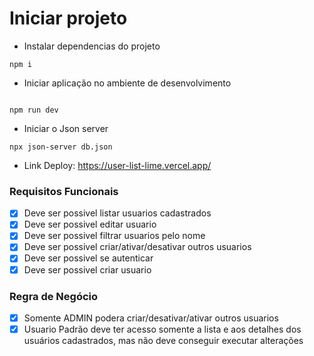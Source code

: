 # Iniciar projeto

* Instalar dependencias do projeto
```
npm i
```

* Iniciar aplicação no ambiente de desenvolvimento
```

npm run dev
```

* Iniciar o Json server
```
npx json-server db.json
```

* Link Deploy: https://user-list-lime.vercel.app/

### Requisitos Funcionais

- [x] Deve ser possivel listar usuarios cadastrados
- [x] Deve ser possivel editar usuario
- [x] Deve ser possivel filtrar usuarios pelo nome
- [x] Deve ser possivel criar/ativar/desativar outros usuarios
- [x] Deve ser possivel se autenticar
- [x] Deve ser possivel criar usuario

### Regra de Negócio

- [x] Somente ADMIN podera criar/desativar/ativar outros usuarios
- [x] Usuario Padrão deve ter acesso somente a lista e aos detalhes dos usuários cadastrados, mas não
deve conseguir executar alterações

